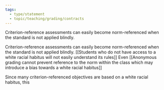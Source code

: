 ```yaml
---
tags: 
  - type/statement
  - topic/teaching/grading/contracts
---
```

Criterion-reference assessments can easily become norm-referenced when the standard is not applied blindly.

Criterion-reference assessments can easily become norm-referenced when the standard is not applied blindly. [[Students who do not have access to a white racial habitus will not easily understand its rules]] Even [[Anonymous grading cannot prevent reference to the norm within the class which may introduce a bias towards a white racial habitus]]

Since many criterion-referenced objectives are based on a white racial habitus, this 